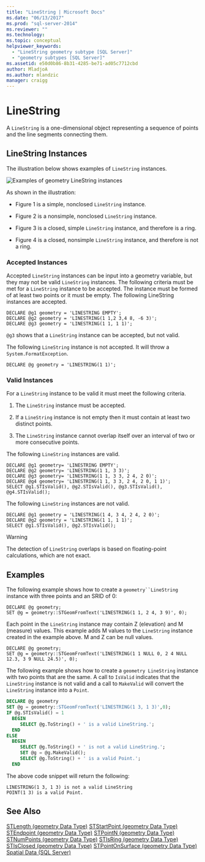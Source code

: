 ```yaml
---
title: "LineString | Microsoft Docs"
ms.date: "06/13/2017"
ms.prod: "sql-server-2014"
ms.reviewer: ""
ms.technology: 
ms.topic: conceptual
helpviewer_keywords: 
  - "LineString geometry subtype [SQL Server]"
  - "geometry subtypes [SQL Server]"
ms.assetid: e50d0b86-8b31-4285-be71-ad05c7712cbd
author: MladjoA
ms.author: mlandzic
manager: craigg
---
```

# LineString
  A `LineString` is a one-dimensional object representing a sequence of points and the line segments connecting them.

## LineString Instances
 The illustration below shows examples of `LineString` instances.

 ![Examples of geometry LineString instances](../../database-engine/media/linestring.gif "Examples of geometry LineString instances")

 As shown in the illustration:

-   Figure 1 is a simple, nonclosed `LineString` instance.

-   Figure 2 is a nonsimple, nonclosed `LineString` instance.

-   Figure 3 is a closed, simple `LineString` instance, and therefore is a ring.

-   Figure 4 is a closed, nonsimple `LineString` instance, and therefore is not a ring.

### Accepted Instances
 Accepted `LineString` instances can be input into a geometry variable, but they may not be valid `LineString` instances. The following criteria must be met for a `LineString` instance to be accepted. The instance must be formed of at least two points or it must be empty. The following LineString instances are accepted.

```
DECLARE @g1 geometry = 'LINESTRING EMPTY';
DECLARE @g2 geometry = 'LINESTRING(1 1,2 3,4 8, -6 3)';
DECLARE @g3 geometry = 'LINESTRING(1 1, 1 1)';
```

 `@g3` shows that a `LineString` instance can be accepted, but not valid.

 The following `LineString` instance is not accepted. It will throw a `System.FormatException`.

```
DECLARE @g geometry = 'LINESTRING(1 1)';
```

### Valid Instances
 For a `LineString` instance to be valid it must meet the following criteria.

1.  The `LineString` instance must be accepted.

2.  If a `LineString` instance is not empty then it must contain at least two distinct points.

3.  The `LineString` instance cannot overlap itself over an interval of two or more consecutive points.

 The following `LineString` instances are valid.

```
DECLARE @g1 geometry= 'LINESTRING EMPTY';
DECLARE @g2 geometry= 'LINESTRING(1 1, 3 3)';
DECLARE @g3 geometry= 'LINESTRING(1 1, 3 3, 2 4, 2 0)';
DECLARE @g4 geometry= 'LINESTRING(1 1, 3 3, 2 4, 2 0, 1 1)';
SELECT @g1.STIsValid(), @g2.STIsValid(), @g3.STIsValid(), @g4.STIsValid();

```

 The following `LineString` instances are not valid.

```
DECLARE @g1 geometry = 'LINESTRING(1 4, 3 4, 2 4, 2 0)';
DECLARE @g2 geometry = 'LINESTRING(1 1, 1 1)';
SELECT @g1.STIsValid(), @g2.STIsValid();
```

> [!WARNING]
>  The detection of `LineString` overlaps is based on floating-point calculations, which are not exact.

## Examples
 The following example shows how to create a `geometry``LineString` instance with three points and an SRID of 0:

```
DECLARE @g geometry;
SET @g = geometry::STGeomFromText('LINESTRING(1 1, 2 4, 3 9)', 0);
```

 Each point in the `LineString` instance may contain Z (elevation) and M (measure) values. This example adds M values to the `LineString` instance created in the example above. M and Z can be null values.

```
DECLARE @g geometry;
SET @g = geometry::STGeomFromText('LINESTRING(1 1 NULL 0, 2 4 NULL 12.3, 3 9 NULL 24.5)', 0);
```

 The following example shows how to create a `geometry LineString` instance with two points that are the same. A call to `IsValid` indicates that the `LineString` instance is not valid and a call to `MakeValid` will convert the `LineString` instance into a `Point`.

```sql
DECLARE @g geometry
SET @g = geometry::STGeomFromText('LINESTRING(1 3, 1 3)',0);
IF @g.STIsValid() = 1
  BEGIN
     SELECT @g.ToString() + ' is a valid LineString.';  
  END
ELSE
  BEGIN
     SELECT @g.ToString() + ' is not a valid LineString.';
     SET @g = @g.MakeValid();
     SELECT @g.ToString() + ' is a valid Point.';  
  END

```

 The above code snippet will return the following:

```
LINESTRING(1 3, 1 3) is not a valid LineString
POINT(1 3) is a valid Point.
```

## See Also
 [STLength &#40;geometry Data Type&#41;](/sql/t-sql/spatial-geometry/stlength-geometry-data-type) 
 [STStartPoint &#40;geometry Data Type&#41;](/sql/t-sql/spatial-geometry/ststartpoint-geometry-data-type) 
 [STEndpoint &#40;geometry Data Type&#41;](/sql/t-sql/spatial-geometry/stendpoint-geometry-data-type) 
 [STPointN &#40;geometry Data Type&#41;](/sql/t-sql/spatial-geometry/stpointn-geometry-data-type) 
 [STNumPoints &#40;geometry Data Type&#41;](/sql/t-sql/spatial-geometry/stnumpoints-geometry-data-type) 
 [STIsRing &#40;geometry Data Type&#41;](/sql/t-sql/spatial-geometry/stisring-geometry-data-type) 
 [STIsClosed &#40;geometry Data Type&#41;](/sql/t-sql/spatial-geometry/stisclosed-geometry-data-type) 
 [STPointOnSurface &#40;geometry Data Type&#41;](/sql/t-sql/spatial-geometry/stpointonsurface-geometry-data-type) 
 [Spatial Data &#40;SQL Server&#41;](../spatial/spatial-data-sql-server.md)


